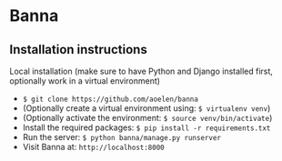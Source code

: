 # Banna


## Installation instructions
Local installation (make sure to have Python and Django installed first, optionally work in a virtual environment)
- `$ git clone https://github.com/aoelen/banna`
 - (Optionally create a virtual environment using: `$ virtualenv venv`)
 - (Optionally activate the environment: `$ source venv/bin/activate`)
- Install the required packages: `$ pip install -r requirements.txt`
- Run the server: `$ python banna/manage.py runserver`
- Visit Banna at: `http://localhost:8000`